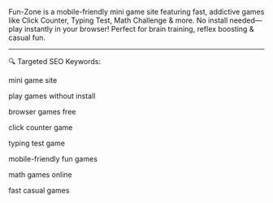 Fun-Zone is a mobile-friendly mini game site featuring fast, addictive games like Click Counter, Typing Test, Math Challenge & more. No install needed—play instantly in your browser! Perfect for brain training, reflex boosting & casual fun.


---

🔍 Targeted SEO Keywords:

mini game site

play games without install

browser games free

click counter game

typing test game

mobile-friendly fun games

math games online

fast casual games
